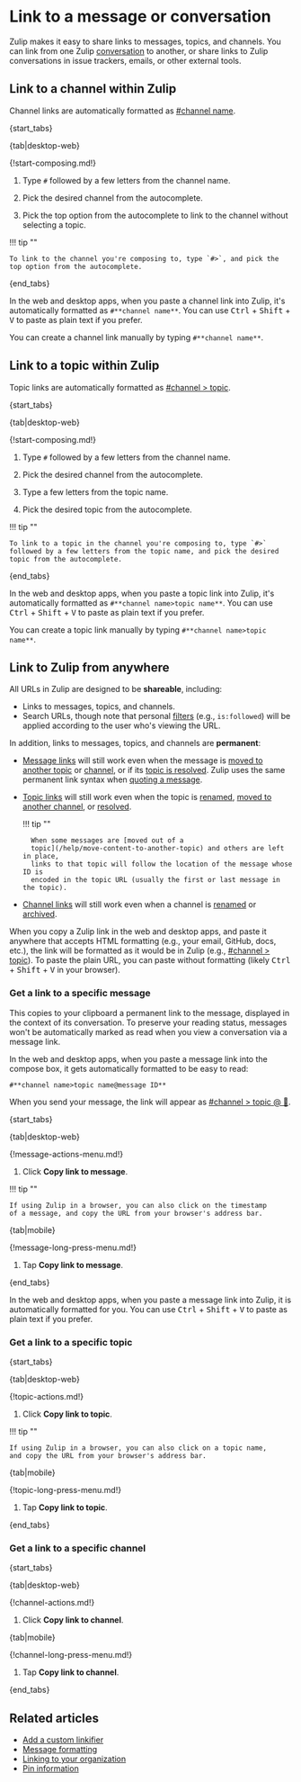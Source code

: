 # Link to a message or conversation

Zulip makes it easy to share links to messages, topics, and channels. You can
link from one Zulip [conversation](/help/reading-conversations) to another, or
share links to Zulip conversations in issue trackers, emails, or other external
tools.

## Link to a channel within Zulip

Channel links are automatically formatted as [#channel name](#link-to-a-channel-within-zulip).

{start_tabs}

{tab|desktop-web}

{!start-composing.md!}

1. Type `#` followed by a few letters from the channel name.

1. Pick the desired channel from the autocomplete.

1. Pick the top option from the autocomplete to link to the channel without
   selecting a topic.

!!! tip ""

    To link to the channel you're composing to, type `#>`, and pick the
    top option from the autocomplete.

{end_tabs}

In the web and desktop apps, when you paste a channel link into Zulip,
it's automatically formatted as `#**channel name**`. You can use
<kbd data-mac-following-key="⌥">Ctrl</kbd> + <kbd>Shift</kbd> +
<kbd>V</kbd> to paste as plain text if you prefer.

You can create a channel link manually by typing `#**channel name**`.

## Link to a topic within Zulip

Topic links are automatically formatted as [#channel > topic](#link-to-a-topic-within-zulip).

{start_tabs}

{tab|desktop-web}

{!start-composing.md!}

1. Type `#` followed by a few letters from the channel name.

1. Pick the desired channel from the autocomplete.

1. Type a few letters from the topic name.

1. Pick the desired topic from the autocomplete.

!!! tip ""

    To link to a topic in the channel you're composing to, type `#>`
    followed by a few letters from the topic name, and pick the desired
    topic from the autocomplete.

{end_tabs}

In the web and desktop apps, when you paste a topic link into Zulip, it's
automatically formatted as `#**channel name>topic name**`. You can use
<kbd data-mac-following-key="⌥">Ctrl</kbd> + <kbd>Shift</kbd> +
<kbd>V</kbd> to paste as plain text if you prefer.

You can create a topic link manually by typing `#**channel name>topic name**`.

## Link to Zulip from anywhere

All URLs in Zulip are designed to be **shareable**, including:

- Links to messages, topics, and channels.
- Search URLs, though note that personal
  [filters](/help/search-for-messages#search-filters) (e.g., `is:followed`) will
  be applied according to the user who's viewing the URL.

In addition, links to messages, topics, and channels are **permanent**:

- [Message links](#get-a-link-to-a-specific-message) will still work even when
  the message is [moved to another topic](/help/move-content-to-another-topic)
  or [channel](/help/move-content-to-another-channel), or if its [topic is
  resolved](/help/resolve-a-topic). Zulip uses the same permanent link syntax
  when [quoting a message](/help/quote-or-forward-a-message).
- [Topic links](#get-a-link-to-a-specific-topic) will still work even when the
  topic is [renamed](/help/rename-a-topic), [moved to another
  channel](/help/move-content-to-another-channel), or
  [resolved](/help/resolve-a-topic).

    !!! tip ""

        When some messages are [moved out of a
        topic](/help/move-content-to-another-topic) and others are left in place,
        links to that topic will follow the location of the message whose ID is
        encoded in the topic URL (usually the first or last message in the topic).

- [Channel links](#get-a-link-to-a-specific-channel) will still work even when a
  channel is [renamed](/help/rename-a-channel) or
  [archived](/help/archive-a-channel).

When you copy a Zulip link in the web and desktop apps, and paste it anywhere that
accepts HTML formatting (e.g., your email, GitHub, docs, etc.), the link will be
formatted as it would be in Zulip (e.g., [#channel > topic](#link-to-a-topic-within-zulip)).
To paste the plain URL, you can paste without formatting (likely <kbd>Ctrl</kbd> +
<kbd>Shift</kbd> + <kbd>V</kbd> in your browser).

### Get a link to a specific message

This copies to your clipboard a permanent link to the message, displayed in the
context of its conversation. To preserve your reading status, messages won't be
automatically marked as read when you view a conversation via a message link.

In the web and desktop apps, when you paste a message link into the compose box,
it gets automatically formatted to be easy to read:

```
#**channel name>topic name@message ID**
```

When you send your message, the link will appear as
[#channel > topic @ 💬](#get-a-link-to-a-specific-message).

{start_tabs}

{tab|desktop-web}

{!message-actions-menu.md!}

1. Click **Copy link to message**.

!!! tip ""

    If using Zulip in a browser, you can also click on the timestamp
    of a message, and copy the URL from your browser's address bar.

{tab|mobile}

{!message-long-press-menu.md!}

1. Tap **Copy link to message**.

{end_tabs}

In the web and desktop apps, when you paste a message link into Zulip,
it is automatically formatted for you. You can use
<kbd data-mac-following-key="⌥">Ctrl</kbd> + <kbd>Shift</kbd> +
<kbd>V</kbd> to paste as plain text if you prefer.

### Get a link to a specific topic

{start_tabs}

{tab|desktop-web}

{!topic-actions.md!}

1. Click **Copy link to topic**.

!!! tip ""

    If using Zulip in a browser, you can also click on a topic name,
    and copy the URL from your browser's address bar.

{tab|mobile}

{!topic-long-press-menu.md!}

1. Tap **Copy link to topic**.

{end_tabs}

### Get a link to a specific channel

{start_tabs}

{tab|desktop-web}

{!channel-actions.md!}

1. Click **Copy link to channel**.

{tab|mobile}

{!channel-long-press-menu.md!}

1. Tap **Copy link to channel**.

{end_tabs}

## Related articles

* [Add a custom linkifier](/help/add-a-custom-linkifier)
* [Message formatting](/help/format-your-message-using-markdown)
* [Linking to your organization](/help/linking-to-zulip)
* [Pin information](/help/pin-information)

